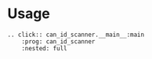 # Usage

```{eval-rst}
.. click:: can_id_scanner.__main__:main
    :prog: can_id_scanner
    :nested: full
```
